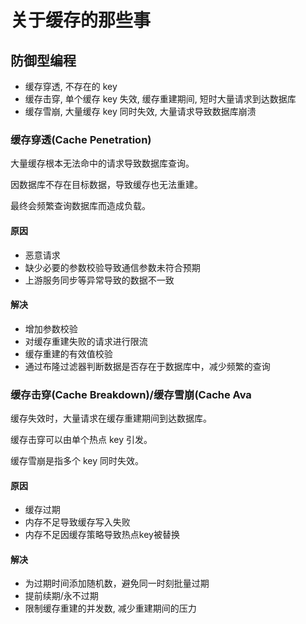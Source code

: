 # 关于缓存的那些事

## 防御型编程

- 缓存穿透, 不存在的 key
- 缓存击穿, 单个缓存 key 失效, 缓存重建期间, 短时大量请求到达数据库
- 缓存雪崩, 大量缓存 key 同时失效, 大量请求导致数据库崩溃

### 缓存穿透(Cache Penetration)

大量缓存根本无法命中的请求导致数据库查询。

因数据库不存在目标数据，导致缓存也无法重建。

最终会频繁查询数据库而造成负载。

#### 原因

- 恶意请求
- 缺少必要的参数校验导致通信参数未符合预期
- 上游服务同步等异常导致的数据不一致

#### 解决

- 增加参数校验
- 对缓存重建失败的请求进行限流
- 缓存重建的有效值校验
- 通过布隆过滤器判断数据是否存在于数据库中，减少频繁的查询

### 缓存击穿(Cache Breakdown)/缓存雪崩(Cache Ava

缓存失效时，大量请求在缓存重建期间到达数据库。

缓存击穿可以由单个热点 key 引发。

缓存雪崩是指多个 key 同时失效。

#### 原因

- 缓存过期
- 内存不足导致缓存写入失败
- 内存不足因缓存策略导致热点key被替换

#### 解决

- 为过期时间添加随机数，避免同一时刻批量过期
- 提前续期/永不过期
- 限制缓存重建的并发数, 减少重建期间的压力
